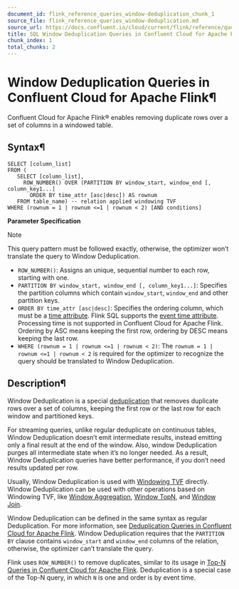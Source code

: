 ```yaml
---
document_id: flink_reference_queries_window-deduplication_chunk_1
source_file: flink_reference_queries_window-deduplication.md
source_url: https://docs.confluent.io/cloud/current/flink/reference/queries/window-deduplication.html
title: SQL Window Deduplication Queries in Confluent Cloud for Apache Flink
chunk_index: 1
total_chunks: 2
---
```


# Window Deduplication Queries in Confluent Cloud for Apache Flink¶

Confluent Cloud for Apache Flink® enables removing duplicate rows over a set of columns in a windowed table.

## Syntax¶

    SELECT [column_list]
    FROM (
       SELECT [column_list],
         ROW_NUMBER() OVER (PARTITION BY window_start, window_end [, column_key1...]
           ORDER BY time_attr [asc|desc]) AS rownum
       FROM table_name) -- relation applied windowing TVF
    WHERE (rownum = 1 | rownum <=1 | rownum < 2) [AND conditions]

**Parameter Specification**

Note

This query pattern must be followed exactly, otherwise, the optimizer won’t translate the query to Window Deduplication.

  * `ROW_NUMBER()`: Assigns an unique, sequential number to each row, starting with one.
  * `PARTITION BY window_start, window_end [, column_key1...]`: Specifies the partition columns which contain `window_start`, `window_end` and other partition keys.
  * `ORDER BY time_attr [asc|desc]`: Specifies the ordering column, which must be a [time attribute](../../concepts/timely-stream-processing.html#flink-sql-time-attributes). Flink SQL supports the [event time attribute](../../concepts/timely-stream-processing.html#flink-sql-time-attributes-event-time). Processing time is not supported in Confluent Cloud for Apache Flink. Ordering by ASC means keeping the first row, ordering by DESC means keeping the last row.
  * `WHERE (rownum = 1 | rownum <=1 | rownum < 2)`: The `rownum = 1 | rownum <=1 | rownum < 2` is required for the optimizer to recognize the query should be translated to Window Deduplication.

## Description¶

Window Deduplication is a special [deduplication](deduplication.html#flink-sql-deduplication) that removes duplicate rows over a set of columns, keeping the first row or the last row for each window and partitioned keys.

For streaming queries, unlike regular deduplicate on continuous tables, Window Deduplication doesn’t emit intermediate results, instead emitting only a final result at the end of the window. Also, window Deduplication purges all intermediate state when it’s no longer needed. As a result, Window Deduplication queries have better performance, if you don’t need results updated per row.

Usually, Window Deduplication is used with [Windowing TVF](window-tvf.html#flink-sql-window-tvfs) directly. Window Deduplication can be used with other operations based on Windowing TVF, like [Window Aggregation](window-aggregation.html#flink-sql-window-aggregation), [Window TopN](window-topn.html#flink-sql-window-top-n), and [Window Join](window-join.html#flink-sql-window-join).

Window Deduplication can be defined in the same syntax as regular Deduplication. For more information, see [Deduplication Queries in Confluent Cloud for Apache Flink](deduplication.html#flink-sql-deduplication). Window Deduplication requires that the `PARTITION BY` clause contains `window_start` and `window_end` columns of the relation, otherwise, the optimizer can’t translate the query.

Flink uses `ROW_NUMBER()` to remove duplicates, similar to its usage in [Top-N Queries in Confluent Cloud for Apache Flink](topn.html#flink-sql-top-n). Deduplication is a special case of the Top-N query, in which `N` is one and order is by event time.
